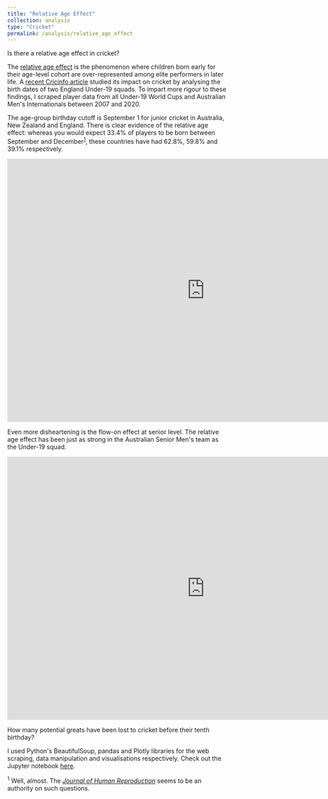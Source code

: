 ```yaml
---
title: "Relative Age Effect"
collection: analysis
type: "Cricket"
permalink: /analysis/relative_age_effect
---
```


Is there a relative age effect in cricket?

The <a href="https://en.wikipedia.org/wiki/Relative_age_effect">relative age effect</a> is the phenomenon where children born early for their age-level cohort are over-represented among elite performers in later life. A <a href="https://www.espncricinfo.com/story/how-much-does-the-relative-age-effect-impact-the-careers-of-cricketers-1246344">recent Cricinfo article</a> studied its impact on cricket by analysing the birth dates of two England Under-19 squads. To impart more rigour to these findings, I scraped player data from all Under-19 World Cups and Australian Men's Internationals between 2007 and 2020.

The age-group birthday cutoff is September 1 for junior cricket in Australia, New Zealand and England. There is clear evidence of the relative age effect: whereas you would expect 33.4% of players to be born between September and December<sup>[1](#seasonality)</sup>, these countries have had 62.8%, 59.8% and 39.1% respectively.

<iframe width="900" height="600" frameborder="0" scrolling="no" src="https://luke-fitz.github.io/files/relative_age_u19.html"></iframe>

Even more disheartening is the flow-on effect at senior level. The relative age effect has been just as strong in the Australian Senior Men's team as the Under-19 squad.

<iframe width="900" height="600" frameborder="0" scrolling="no" src="https://luke-fitz.github.io/files/relative_age_australia.html"></iframe>

How many potential greats have been lost to cricket before their tenth birthday?

I used Python's BeautifulSoup, pandas and Plotly libraries for the web scraping, data manipulation and visualisations respectively. Check out the Jupyter notebook [here](https://github.com/luke-fitz/projects/blob/main/cricket/relative_age_cricket.ipynb).

<sup><a name="seasonality">1</a></sup> Well, almost. The <a href="https://academic.oup.com/humrep/article/16/7/1512/693437">_Journal of Human Reproduction_</a> seems to be an authority on such questions.
